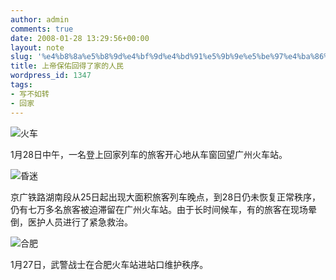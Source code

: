 ```yaml
---
author: admin
comments: true
date: 2008-01-28 13:29:56+00:00
layout: note
slug: '%e4%b8%8a%e5%b8%9d%e4%bf%9d%e4%bd%91%e5%9b%9e%e5%be%97%e4%ba%86%e5%ae%b6%e7%9a%84%e4%ba%ba%e6%b0%91'
title: 上帝保佑回得了家的人民
wordpress_id: 1347
tags:
- 写不如转
- 回家
---
```


![火车](http://i1.sinaimg.cn/dy/o/2008-01-28/2d7f06368c6327b0449d790b74bae071.jpg)

1月28日中午，一名登上回家列车的旅客开心地从车窗回望广州火车站。

![昏迷](http://i2.sinaimg.cn/dy/o/2008-01-28/4bfb0a98ba897e0e6b06f53d0e7652f0.jpg)

京广铁路湖南段从25日起出现大面积旅客列车晚点，到28日仍未恢复正常秩序，仍有七万多名旅客被迫滞留在广州火车站。由于长时间候车，有的旅客在现场晕倒，医护人员进行了紧急救治。

![合肥](http://cimg24.163.com/cnews/2008/1/28/200801281106055597b.jpg)

1月27日，武警战士在合肥火车站进站口维护秩序。
